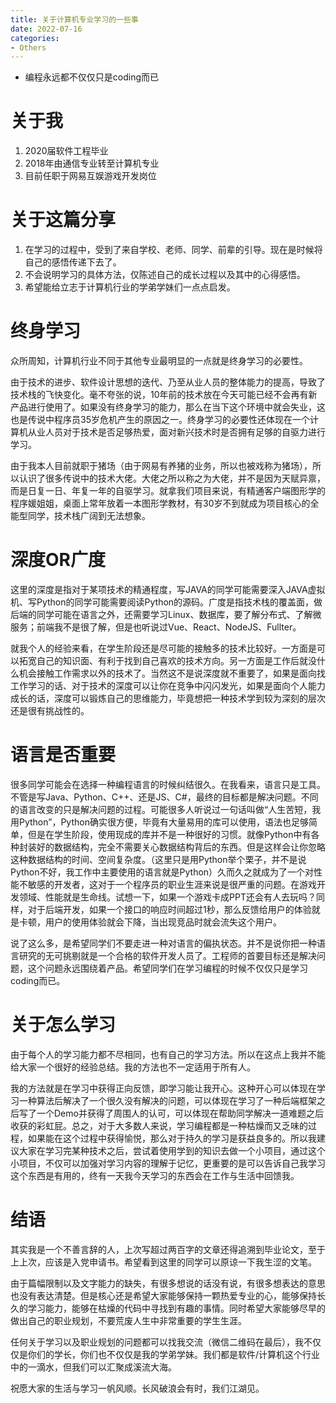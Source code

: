 ```yaml
---
title: 关于计算机专业学习的一些事
date: 2022-07-16
categories:
- Others
---
```


- 编程永远都不仅仅只是coding而已  
  

# 关于我

1. 2020届软件工程毕业
2. 2018年由通信专业转至计算机专业
3. 目前任职于网易互娱游戏开发岗位

# 关于这篇分享

1. 在学习的过程中，受到了来自学校、老师、同学、前辈的引导。现在是时候将自己的感悟传递下去了。
2. 不会说明学习的具体方法，仅陈述自己的成长过程以及其中的心得感悟。
3. 希望能给立志于计算机行业的学弟学妹们一点点启发。

# 终身学习

众所周知，计算机行业不同于其他专业最明显的一点就是终身学习的必要性。

由于技术的进步、软件设计思想的迭代、乃至从业人员的整体能力的提高，导致了技术栈的飞快变化。毫不夸张的说，10年前的技术放在今天可能已经不会再有新产品进行使用了。如果没有终身学习的能力，那么在当下这个环境中就会失业，这也是传说中程序员35岁危机产生的原因之一。终身学习的必要性还体现在一个计算机从业人员对于技术是否足够热爱，面对新兴技术时是否拥有足够的自驱力进行学习。

由于我本人目前就职于猪场（由于网易有养猪的业务，所以也被戏称为猪场），所以认识了很多传说中的技术大佬。大佬之所以称之为大佬，并不是因为天赋异禀，而是日复一日、年复一年的自驱学习。就拿我们项目来说，有精通客户端图形学的程序媛姐姐，桌面上常年放着一本图形学教材，有30岁不到就成为项目核心的全能型同学，技术栈广阔到无法想象。

# 深度OR广度

这里的深度是指对于某项技术的精通程度，写JAVA的同学可能需要深入JAVA虚拟机、写Python的同学可能需要阅读Python的源码。广度是指技术栈的覆盖面，做后端的同学可能在语言之外，还需要学习Linux、数据库，要了解分布式、了解微服务；前端我不是很了解，但是也听说过Vue、React、NodeJS、Fullter。

就我个人的经验来看，在学生阶段还是尽可能的接触多的技术比较好。一方面是可以拓宽自己的知识面、有利于找到自己喜欢的技术方向。另一方面是工作后就没什么机会接触工作需求以外的技术了。当然这不是说深度就不重要了，如果是面向找工作学习的话、对于技术的深度可以让你在竞争中闪闪发光，如果是面向个人能力成长的话，深度可以锻炼自己的思维能力，毕竟想把一种技术学到较为深刻的层次还是很有挑战性的。

# 语言是否重要

很多同学可能会在选择一种编程语言的时候纠结很久。在我看来，语言只是工具。不管是写Java、Python、C++、还是JS、C#，最终的目标都是解决问题。不同的语言改变的只是解决问题的过程。可能很多人听说过一句话叫做“人生苦短，我用Python”，Python确实很方便，毕竟有大量易用的库可以使用，语法也足够简单，但是在学生阶段，使用现成的库并不是一种很好的习惯。就像Python中有各种封装好的数据结构，完全不需要关心数据结构背后的东西。但是这样会让你忽略这种数据结构的时间、空间复杂度。（这里只是用Python举个栗子，并不是说Python不好，我工作中主要使用的语言就是Python）久而久之就成为了一个对性能不敏感的开发者，这对于一个程序员的职业生涯来说是很严重的问题。在游戏开发领域、性能就是生命线。试想一下，如果一个游戏卡成PPT还会有人去玩吗？同样，对于后端开发，如果一个接口的响应时间超过1秒，那么反馈给用户的体验就是卡顿，用户的使用体验就会下降，当出现竞品时就会流失这个用户。

说了这么多，是希望同学们不要走进一种对语言的偏执状态。并不是说你把一种语言研究的无可挑剔就是一个合格的软件开发人员了。工程师的首要目标还是解决问题，这个问题永远围绕着产品。希望同学们在学习编程的时候不仅仅只是学习coding而已。

# 关于怎么学习

由于每个人的学习能力都不尽相同，也有自己的学习方法。所以在这点上我并不能给大家一个很好的经验总结。我的方法也不一定适用于所有人。

我的方法就是在学习中获得正向反馈，即学习能让我开心。这种开心可以体现在学习一种算法后解决了一个很久没有解决的问题，可以体现在学习了一种后端框架之后写了一个Demo并获得了周围人的认可，可以体现在帮助同学解决一道难题之后收获的彩虹屁。总之，对于大多数人来说，学习编程都是一种枯燥而又乏味的过程，如果能在这个过程中获得愉悦，那么对于持久的学习是获益良多的。所以我建议大家在学习完某种技术之后，尝试着使用学到的知识去做一个小项目，通过这个小项目，不仅可以加强对学习内容的理解于记忆，更重要的是可以告诉自己我学习这个东西是有用的，终有一天我今天学习的东西会在工作与生活中回馈我。

# 结语

其实我是一个不善言辞的人，上次写超过两百字的文章还得追溯到毕业论文，至于上上次，应该是入党申请书。希望看到这里的同学可以原谅一下我生涩的文笔。

由于篇幅限制以及文字能力的缺失，有很多想说的话没有说，有很多想表达的意思也没有表达清楚。但是核心还是希望大家能够保持一颗热爱专业的心，能够保持长久的学习能力，能够在枯燥的代码中寻找到有趣的事情。同时希望大家能够尽早的做出自己的职业规划，不要荒废人生中非常重要的学生生涯。

任何关于学习以及职业规划的问题都可以找我交流（微信二维码在最后），我不仅仅是你们的学长，你们也不仅仅是我的学弟学妹。我们都是软件/计算机这个行业中的一滴水，但我们可以汇聚成溪流大海。

祝愿大家的生活与学习一帆风顺。长风破浪会有时，我们江湖见。